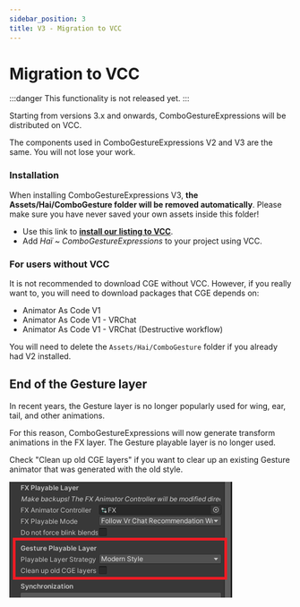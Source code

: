 ```yaml
---
sidebar_position: 3
title: V3 - Migration to VCC
---
```


# Migration to VCC

:::danger
This functionality is not released yet.
:::

Starting from versions 3.x and onwards, ComboGestureExpressions will be distributed on VCC.

The components used in ComboGestureExpressions V2 and V3 are the same. You will not lose your work.

### Installation

When installing ComboGestureExpressions V3, **the Assets/Hai/ComboGesture folder will be removed automatically**.
Please make sure you have never saved your own assets inside this folder!

- Use this link to **[install our listing to VCC](vcc://vpm/addRepo?url=https://hai-vr.github.io/vpm-listing/index.json)**.
- Add *Haï ~ ComboGestureExpressions* to your project using VCC.

### For users without VCC

It is not recommended to download CGE without VCC. However, if you really want to, you will need to download packages that CGE depends on:

- Animator As Code V1
- Animator As Code V1 - VRChat
- Animator As Code V1 - VRChat (Destructive workflow)

You will need to delete the `Assets/Hai/ComboGesture` folder if you already had V2 installed.

## End of the Gesture layer

In recent years, the Gesture layer is no longer popularly used for wing, ear, tail, and other animations.

For this reason, ComboGestureExpressions will now generate transform animations in the FX layer.
The Gesture playable layer is no longer used.

Check "Clean up old CGE layers" if you want to clear up an existing Gesture animator that was generated with the old style.

![gesture-end.png](img/gesture-end.png)
